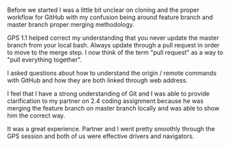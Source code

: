 Before we started I was a little bit unclear on cloning and the proper workflow for GitHub with my confusion being around feature branch and master branch proper merging methodology.

GPS 1.1 helped correct my understanding that you never update the master branch from your local bash. Always update through a pull request in order to move to the merge step. I now think of the term "pull request" as a way to "pull everything together".

I asked questions about how to understand the origin / remote commands with GitHub and how they are both linked through web address. 

I feel that I have a strong understanding of Git and I was able to provide clarification to my partner on 2.4 coding assignment because he was merging the feature branch on master branch locally and was able to show him the correct way.

It was a great experience. Partner and I went pretty smoothly through the GPS session and both of us were effective drivers and navigators.